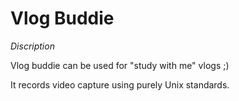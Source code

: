 # Vlog Buddie  

*Discription*

Vlog buddie can be used for "study with me" vlogs ;)

It records video capture using purely Unix standards.

